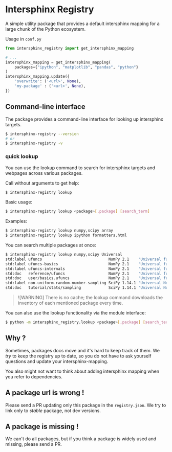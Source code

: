 # Intersphinx Registry

A simple utility package that provides a default intersphinx mapping for a large chunk of the Python ecosystem.

Usage in `conf.py`

```python
from intersphinx_registry import get_intersphinx_mapping

# ...
intersphinx_mapping = get_intersphinx_mapping(
    packages={"ipython", "matplotlib", "pandas", "python"}
)
intersphinx_mapping.update({
    'overwrite': ('<url>', None),
    'my-package' : ('<url>', None),
})
```

## Command-line interface

The package provides a command-line interface for looking up intersphinx targets.

```bash
$ intersphinx-registry --version
# or
$ intersphinx-registry -v
```

### quick lookup

You can use the lookup command to search for intersphinx targets and webpages across various packages.

Call without arguments to get help:

```bash
$ intersphinx-registry lookup
```

Basic usage:

```bash
$ intersphinx-registry lookup <package>[,package] [search_term]
```

Examples:

```bash
$ intersphinx-registry lookup numpy,scipy array
$ intersphinx-registry lookup ipython formatters.html
```

You can search multiple packages at once:

```bash
$ intersphinx-registry lookup numpy,scipy Universal
std:label ufuncs                             NumPy 2.1    'Universal functions (ufunc)'                         https://numpy.org/doc/stable/reference/ufuncs.html#ufuncs
std:label ufuncs-basics                      NumPy 2.1    'Universal functions (ufunc) basics'                  https://numpy.org/doc/stable/user/basics.ufuncs.html#ufuncs-basics
std:label ufuncs-internals                   NumPy 2.1    'Universal functions'                                 https://numpy.org/doc/stable/dev/internals.code-explanations.html#ufuncs-internals
std:doc   reference/ufuncs                   NumPy 2.1    'Universal functions (ufunc)'                         https://numpy.org/doc/stable/reference/ufuncs.html
std:doc   user/basics.ufuncs                 NumPy 2.1    'Universal functions (ufunc) basics'                  https://numpy.org/doc/stable/user/basics.ufuncs.html
std:label non-uniform-random-number-sampling SciPy 1.14.1 'Universal Non-Uniform Random Number Sampling in SciPy' https://docs.scipy.org/doc/scipy/tutorial/stats/sampling.html#non-uniform-random-number-sampling
std:doc   tutorial/stats/sampling            SciPy 1.14.1 'Universal Non-Uniform Random Number Sampling in SciPy' https://docs.scipy.org/doc/scipy/tutorial/stats/sampling.html
```

> ![WARNING]
> There is no cache; the lookup command downloads the inventory of each mentioned package every time.

You can also use the lookup functionality via the module interface:

```bash
$ python -m intersphinx_registry.lookup <package>[,package] [search_term]
```

## Why ?

Sometimes, packages docs move and it's hard to keep track of them. We _try_ to keep the
registry up to date, so you do not have to ask yourself questions and update your
intersphinx-mapping.

You also might not want to think about adding intersphinx mapping when you refer
to dependencies.

## A package url is wrong !

Please send a PR updating only this package in the `registry.json`. We try to
link only to _stable_ package, not dev versions.

## A package is missing !

We can't do all packages, but if you think a package is widely used and missing,
please send a PR.
